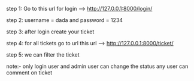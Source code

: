 step 1: Go to this url for login --> http://127.0.0.1:8000/login/
  
step 2: username = dada and password = 1234

step 3: after login create your ticket 

step 4: for all tickets go to url this url --> http://127.0.0.1:8000/ticket/

step 5: we can filter the ticket

note:- only login user and admin user can change the status
any user can comment on ticket

